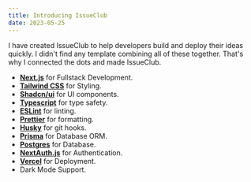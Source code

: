 ```yaml
---
title: Introducing IssueClub
date: 2023-05-25
---
```


I have created IssueClub to help developers build and deploy their ideas quickly. I didn't find any template combining all of these together. That's why I connected the dots and made IssueClub.

- **[Next.js](https://nextjs.org/)** for Fullstack Development.
- **[Tailwind CSS](https://tailwindcss.com/)** for Styling.
- **[Shadcn/ui](https://ui.shadcn.com/)** for UI components.
- **[Typescript](https://www.typescriptlang.org/)** for type safety.
- **[ESLint](https://eslint.org/)** for linting.
- **[Prettier](https://prettier.io/)** for formatting.
- **[Husky](https://typicode.github.io/husky/#/)** for git hooks.
- **[Prisma](https://www.prisma.io/)** for Database ORM.
- **[Postgres](https://vercel.com/postgres)** for Database.
- **[NextAuth.js](https://next-auth.js.org/)** for Authentication.
- **[Vercel](https://vercel.com/)** for Deployment.
- Dark Mode Support.
